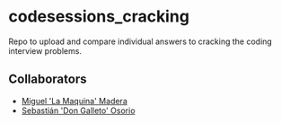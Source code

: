 # codesessions_cracking
Repo to upload and compare individual answers to cracking the coding interview problems.

## Collaborators
* [Miguel 'La Maquina' Madera](github.com/miguelmadera50) 
* [Sebastián 'Don Galleto' Osorio](github.com/sirgalleto)
